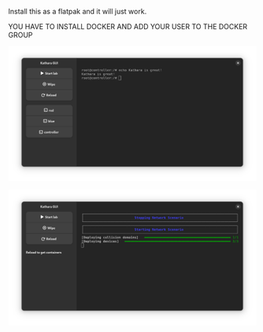 Install this as a flatpak and it will just work.

YOU HAVE TO INSTALL DOCKER AND ADD YOUR USER TO THE DOCKER GROUP

![Katharsis when connected to a machine](data/screenshots/container.png)

![Katharsis when starting a lab](data/screenshots/start.png)
